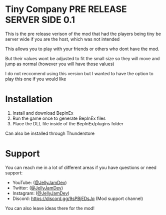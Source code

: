 # Tiny Company PRE RELEASE SERVER SIDE 0.1
This is the pre release verison of the mod that had the players being tiny be server wide if you are the host, which was not intended

This allows you to play with your friends or others who dont have the mod.

But their values wont be adjusted to fit the small size so they will move and jump as normal (however you will have those values)

I do not reccomend using this version but I wanted to have the option to play this one if you would like


# Installation
1. Install and download BepInEx
2. Run the game once to generate BepInEx files
3. Place the DLL file inside of the BepInEx/plugins folder

Can also be installed through Thunderstore


# Support
You can reach me in a lot of different areas if you have questions or need support:
- YouTube: ([@JellyJamDev](https://www.youtube.com/c/JellyJamDev)) 
- Twitter: ([@JellyJamDev](https://twitter.com/JellyJamDev)) 
- Instagram: ([@JellyJamDev](https://www.instagram.com/jellyjamdev)) 
- Discord: https://discord.gg/9sPBjEDsJq (Mod support channel)

You can also leave ideas there for the mod!